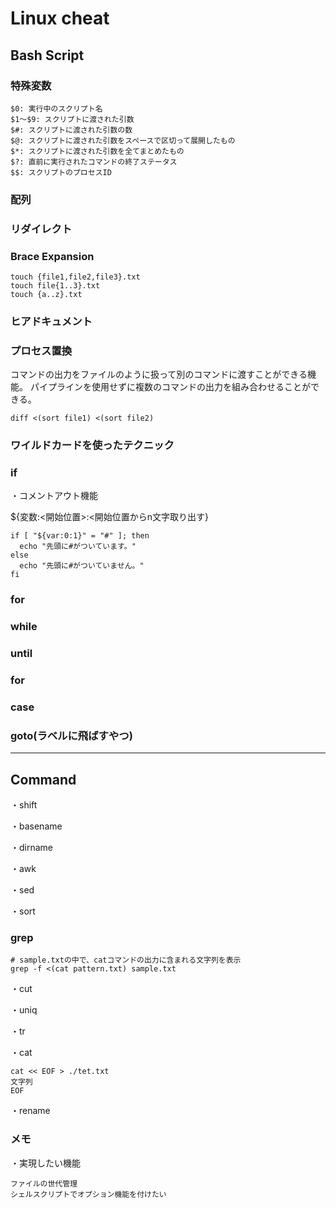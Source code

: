 # Linux cheat

## Bash Script

### 特殊変数

```
$0: 実行中のスクリプト名
$1〜$9: スクリプトに渡された引数
$#: スクリプトに渡された引数の数
$@: スクリプトに渡された引数をスペースで区切って展開したもの
$*: スクリプトに渡された引数を全てまとめたもの
$?: 直前に実行されたコマンドの終了ステータス
$$: スクリプトのプロセスID
```

### 配列

### リダイレクト

### Brace Expansion

```
touch {file1,file2,file3}.txt
touch file{1..3}.txt
touch {a..z}.txt

```

### ヒアドキュメント

### プロセス置換

コマンドの出力をファイルのように扱って別のコマンドに渡すことができる機能。
パイプラインを使用せずに複数のコマンドの出力を組み合わせることができる。

```
diff <(sort file1) <(sort file2)
```

### ワイルドカードを使ったテクニック


### if

・コメントアウト機能

${変数:<開始位置>:<開始位置からn文字取り出す}
```
if [ "${var:0:1}" = "#" ]; then
  echo "先頭に#がついています。"
else
  echo "先頭に#がついていません。"
fi
```

### for

### while

### until

### for

### case

### goto(ラベルに飛ばすやつ)

---

## Command

・shift

・basename

・dirname

・awk

・sed

・sort

### grep

```
# sample.txtの中で、catコマンドの出力に含まれる文字列を表示
grep -f <(cat pattern.txt) sample.txt
```
・cut

・uniq

・tr

・cat
```
cat << EOF > ./tet.txt
文字列
EOF
```

・rename


### メモ

・実現したい機能
```
ファイルの世代管理
シェルスクリプトでオプション機能を付けたい
```
